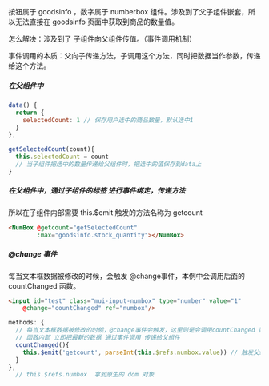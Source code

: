 按钮属于 goodsinfo ，数字属于 numberbox 组件。涉及到了父子组件嵌套，所以无法直接在 goodsinfo 页面中获取到商品的数量值。

怎么解决：涉及到了 子组件向父组件传值。（事件调用机制）

事件调用的本质：父向子传递方法，子调用这个方法，同时把数据当作参数，传递给这个方法。

##### 在父组件中

```js
data() {
  return {
    selectedCount: 1 // 保存用户选中的商品数量，默认选中1
  }
},
```

```js
getSelectedCount(count){
  this.selectedCount = count
  // 当子组件把选中的数量传递给父组件时，把选中的值保存到data上
}
```

##### 在父组件中，通过子组件的标签 进行事件绑定，传递方法

所以在子组件内部需要 this.$emit 触发的方法名称为 getcount

```html
<NumBox @getcount="getSelectedCount"  
    	:max="goodsinfo.stock_quantity"></NumBox>
```

##### @change 事件

每当文本框数据被修改的时候，会触发 @change事件，本例中会调用后面的 countChanged 函数。

```html
<input id="test" class="mui-input-numbox" type="number" value="1" 
    @change="countChanged" ref="numbox"/>
```



```js
methods: {
  // 每当文本框数据被修改的时候，@change事件会触发，这里则是会调用countChanged 函数。
  // 函数内部 立即把最新的数据 通过事件调用 传递给父组件
  countChanged(){
    this.$emit('getcount', parseInt(this.$refs.numbox.value)) // 触发父组件的方法，并传参
  }
},
  // this.$refs.numbox  拿到原生的 dom 对象
```

